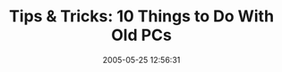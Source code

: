 ---
date: 2005-05-25 12:56:31
link:
  source: delicious
  source_url: https://del.icio.us/roytang
  text: 'Tips & Tricks: 10 Things to Do With Old PCs'
  url: http://2daystip.blogspot.com/2005/05/10-things-to-do-with-old-pcs.html
slug: tips-tricks-10-things-to-do-with-old-pcs
source: delicious
tags:
- computers
title: 'Tips & Tricks: 10 Things to Do With Old PCs'
---